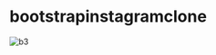 # bootstrapinstagramclone
![b3](https://user-images.githubusercontent.com/120513064/220437769-f2fd0ed5-79a8-45b5-bcad-faaf47b90730.png)
